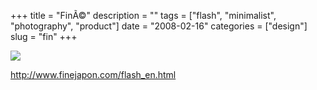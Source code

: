 +++
title = "Fin&Atilde;&copy;"
description = ""
tags = ["flash", "minimalist", "photography", "product"]
date = "2008-02-16"
categories = ["design"]
slug = "fin"
+++


 

  <div id="screens-thumbs" class="clearfix">
    <div class="txt-center" id="design-submission"><a href="http://www.finejapon.com/flash_en.html"><img id='bluga-thumbnail-922' class='bluga-thumbnail large' src='//konigi.com/media/bluga/
wt47f279dbed24a_0.jpg'/></a></div>  
  </div>   
<p><a href="http://www.finejapon.com/flash_en.html">http://www.finejapon.com/flash_en.html</a></p>




